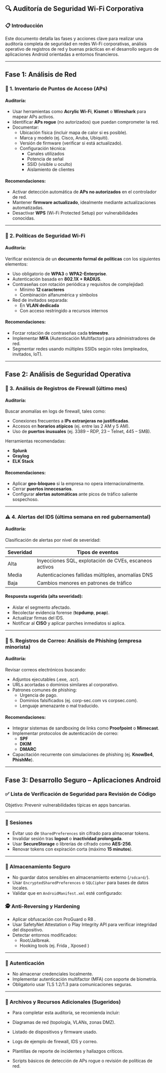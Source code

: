 ## 🔍 Auditoría de Seguridad Wi-Fi Corporativa

### 📋 Introducción
Este documento detalla las fases y acciones clave para realizar una auditoría completa de seguridad en redes Wi-Fi corporativas, análisis operativo de registros de red y buenas prácticas en el desarrollo seguro de aplicaciones Android orientadas a entornos financieros.

---

## Fase 1: Análisis de Red

### 📍 1. Inventario de Puntos de Acceso (APs)

#### Auditoría:
- Usar herramientas como **Acrylic Wi-Fi**, **Kismet** o **Wireshark** para mapear APs activos.
- Identificar **APs rogue** (no autorizados) que puedan comprometer la red.
- Documentar:
  - Ubicación física (incluir mapa de calor si es posible).
  - Marca y modelo (ej. Cisco, Aruba, Ubiquiti).
  - Versión de firmware (verificar si está actualizado).
  - Configuración técnica:
    - Canales utilizados
    - Potencia de señal
    - SSID (visible u oculto)
    - Aislamiento de clientes

#### Recomendaciones:
- Activar detección automática de **APs no autorizados** en el controlador de red.
- Mantener **firmware actualizado**, idealmente mediante actualizaciones automatizadas.
- Desactivar **WPS** (Wi-Fi Protected Setup) por vulnerabilidades conocidas.

---

### 🔐 2. Políticas de Seguridad Wi-Fi

#### Auditoría:
Verificar existencia de un **documento formal de políticas** con los siguientes elementos:
- Uso obligatorio de **WPA3** o **WPA2-Enterprise**.
- Autenticación basada en **802.1X + RADIUS**.
- Contraseñas con rotación periódica y requisitos de complejidad:
  - Mínimo **12 caracteres**
  - Combinación alfanumérica y símbolos
- Red de invitados separada:
  - En **VLAN dedicada**
  - Con acceso restringido a recursos internos

#### Recomendaciones:
- Forzar rotación de contraseñas cada **trimestre**.
- Implementar **MFA** (Autenticación Multifactor) para administradores de red.
- Segmentar redes usando múltiples SSIDs según roles (empleados, invitados, IoT).

---

## Fase 2: Análisis de Seguridad Operativa

### 🧰 3. Análisis de Registros de Firewall (último mes)

#### Auditoría:
Buscar anomalías en logs de firewall, tales como:
- Conexiones frecuentes a **IPs extranjeras no justificadas**.
- Accesos en **horarios atípicos** (ej. entre las 2 AM y 5 AM).
- Uso de **puertos inusuales** (ej. 3389 – RDP, 23 – Telnet, 445 – SMB).

Herramientas recomendadas:
- **Splunk**
- **Graylog**
- **ELK Stack**

#### Recomendaciones:
- Aplicar **geo-bloqueo** si la empresa no opera internacionalmente.
- Cerrar **puertos innecesarios**.
- Configurar **alertas automáticas** ante picos de tráfico saliente sospechoso.

---

### ⚠️ 4. Alertas del IDS (última semana en red gubernamental)

#### Auditoría:
Clasificación de alertas por nivel de severidad:

| Severidad | Tipos de eventos |
|----------|------------------|
| Alta     | Inyecciones SQL, explotación de CVEs, escaneos activos |
| Media    | Autenticaciones fallidas múltiples, anomalías DNS |
| Baja     | Cambios menores en patrones de tráfico |

#### Respuesta sugerida (alta severidad):
- Aislar el segmento afectado.
- Recolectar evidencia forense (**tcpdump**, **pcap**).
- Actualizar firmas del IDS.
- Notificar al **CISO** y aplicar parches inmediatos si aplica.

---

### 📨 5. Registros de Correo: Análisis de Phishing (empresa minorista)

#### Auditoría:
Revisar correos electrónicos buscando:
- Adjuntos ejecutables (.exe, .scr).
- URLs acortadas o dominios similares al corporativo.
- Patrones comunes de phishing:
  - Urgencia de pago.
  - Dominios falsificados (ej. corp-sec.com vs corpsec.com).
  - Lenguaje amenazante o mal traducido.

#### Recomendaciones:
- Integrar sistemas de sandboxing de links como **Proofpoint** o **Mimecast**.
- Implementar protocolos de autenticación de correo:
  - **SPF**
  - **DKIM**
  - **DMARC**
- Capacitación recurrente con simulaciones de phishing (ej. **KnowBe4**, **PhishMe**).

---

## Fase 3: Desarrollo Seguro – Aplicaciones Android

### ✅ Lista de Verificación de Seguridad para Revisión de Código

Objetivo: Prevenir vulnerabilidades típicas en apps bancarias.

---

### 🔐 Sesiones

- Evitar uso de `SharedPreferences` sin cifrado para almacenar tokens.
- Invalidar sesión tras **logout** o **inactividad prolongada**.
- Usar **SecureStorage** o librerías de cifrado como **AES-256**.
- Renovar tokens con expiración corta (máximo **15 minutos**).

---

### 🧱 Almacenamiento Seguro

- No guardar datos sensibles en almacenamiento externo (`/sdcard/`).
- Usar `EncryptedSharedPreferences` o `SQLCipher` para bases de datos locales.
- Validar que en `AndroidManifest.xml` esté configurado:

### 🕵️ Anti-Reversing y Hardening 

- Aplicar obfuscación con ProGuard  o R8 .
- Usar SafetyNet Attestation  o Play Integrity API  para verificar integridad del dispositivo.
- Detectar entornos modificados:
    - Root/Jailbreak.
    - Hooking tools (ej. Frida , Xposed )

---

### 🔑 Autenticación 

- No almacenar credenciales localmente.
- Implementar autenticación multifactor (MFA)  con soporte de biometría.
- Obligatorio usar TLS 1.2/1.3  para comunicaciones seguras.

---

### 📁 Archivos y Recursos Adicionales (Sugeridos) 

- Para completar esta auditoría, se recomienda incluir: 

- Diagramas de red (topología, VLANs, zonas DMZ).
- Listado de dispositivos y firmware usado.
- Logs de ejemplo de firewall, IDS y correo.
- Plantillas de reporte de incidentes y hallazgos críticos.
- Scripts básicos de detección de APs rogue o revisión de políticas de red.

